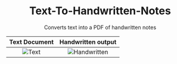 <h1 align="center"> Text-To-Handwritten-Notes</h1>
<p align="center">Converts text into a PDF of handwritten notes</p>

Text Document              |  Handwritten output
:-------------------------:|:-------------------------:
 ![Text](https://github.com/YuvrajSingh-16/Text-To-Handwritten-Notes/blob/main/text.png?raw=true) | ![Handwritten](https://github.com/YuvrajSingh-16/Text-To-Handwritten-Notes/blob/main/handwritten.png?raw=true)

<!-- <img src="https://github.com/YuvrajSingh-16/Text-To-Handwritten-Notes/blob/main/text.png" width=>
<img src="https://github.com/YuvrajSingh-16/Text-To-Handwritten-Notes/blob/main/handwritten.png"> -->
